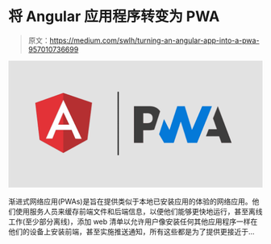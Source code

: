 # 将 Angular 应用程序转变为 PWA

> 原文：<https://medium.com/swlh/turning-an-angular-app-into-a-pwa-957010736699>

![](img/619041b0df9c3e75953626e72d3a0be3.png)

渐进式网络应用(PWAs)是旨在提供类似于本地已安装应用的体验的网络应用。他们使用服务人员来缓存前端文件和后端信息，以便他们能够更快地运行，甚至离线工作(至少部分离线)，添加 web 清单以允许用户像安装任何其他应用程序一样在他们的设备上安装前端，甚至实施推送通知，所有这些都是为了提供更接近于…